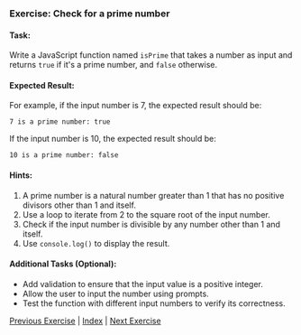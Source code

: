 ### Exercise: Check for a prime number

#### Task:
Write a JavaScript function named `isPrime` that takes a number as input and returns `true` if it's a prime number, and `false` otherwise.

#### Expected Result:
For example, if the input number is 7, the expected result should be:
```
7 is a prime number: true
```
If the input number is 10, the expected result should be:
```
10 is a prime number: false
```

#### Hints:
1. A prime number is a natural number greater than 1 that has no positive divisors other than 1 and itself.
2. Use a loop to iterate from 2 to the square root of the input number.
3. Check if the input number is divisible by any number other than 1 and itself.
4. Use `console.log()` to display the result.

#### Additional Tasks (Optional):
- Add validation to ensure that the input value is a positive integer.
- Allow the user to input the number using prompts.
- Test the function with different input numbers to verify its correctness.


[Previous Exercise](../1/README.md) | [Index](../../README.md) | [Next Exercise](../3/README.md)
